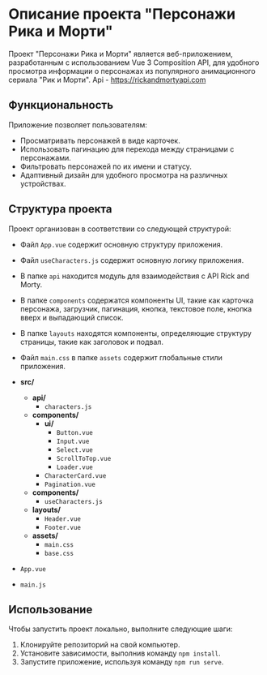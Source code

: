 # Описание проекта "Персонажи Рика и Морти"

Проект "Персонажи Рика и Морти" является веб-приложением, разработанным с использованием Vue 3 Composition API, для удобного просмотра информации о персонажах из популярного анимационного сериала "Рик и Морти". Api - https://rickandmortyapi.com

## Функциональность

Приложение позволяет пользователям:

- Просматривать персонажей в виде карточек.
- Использовать пагинацию для перехода между страницами с персонажами.
- Фильтровать персонажей по их имени и статусу.
- Адаптивный дизайн для удобного просмотра на различных устройствах.

## Структура проекта

Проект организован в соответствии со следующей структурой:

- Файл `App.vue` содержит основную структуру приложения.
- Файл `useCharacters.js` содержит основную логику приложения.
- В папке `api` находится модуль для взаимодействия с API Rick and Morty.
- В папке `components` содержатся компоненты UI, такие как карточка персонажа, загрузчик, пагинация, кнопка, текстовое поле, кнопка вверх и выпадающий список.
- В папке `layouts` находятся компоненты, определяющие структуру страницы, такие как заголовок и подвал.
- Файл `main.css` в папке `assets` содержит глобальные стили приложения.


- **src/**
  - **api/**
    - `characters.js`
  - **components/**
    - **ui/**
      - `Button.vue`
      - `Input.vue`
      - `Select.vue`
      - `ScrollToTop.vue`
      - `Loader.vue`
    - `CharacterCard.vue`
    - `Pagination.vue`
  - **components/**
    - `useCharacters.js`
  - **layouts/**
    - `Header.vue`
    - `Footer.vue`
  - **assets/**
    - `main.css`
    - `base.css`
- `App.vue`
- `main.js`


## Использование

Чтобы запустить проект локально, выполните следующие шаги:

1. Клонируйте репозиторий на свой компьютер.
2. Установите зависимости, выполнив команду `npm install`.
3. Запустите приложение, используя команду `npm run serve`.
